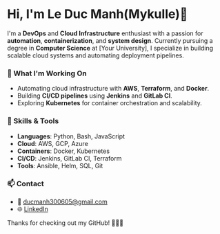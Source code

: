 # Hi, I'm Le Duc Manh(Mykulle)👋

I'm a **DevOps** and **Cloud Infrastructure** enthusiast with a passion for **automation**, **containerization**, and **system design**. Currently pursuing a degree in **Computer Science** at [Your University], I specialize in building scalable cloud systems and automating deployment pipelines.

### 🚀 What I'm Working On
- Automating cloud infrastructure with **AWS**, **Terraform**, and **Docker**.
- Building **CI/CD pipelines** using **Jenkins** and **GitLab CI**.
- Exploring **Kubernetes** for container orchestration and scalability.

### 🔧 Skills & Tools
- **Languages**: Python, Bash, JavaScript
- **Cloud**: AWS, GCP, Azure
- **Containers**: Docker, Kubernetes
- **CI/CD**: Jenkins, GitLab CI, Terraform
- **Tools**: Ansible, Helm, SQL, Git

### 📫 Contact
- 📧 [ducmanh300605@gmail.com](mailto:ducmanh300605@gmail.com)
- 🌐 [LinkedIn](linkedin.com/in/manh-le-72593027b/)

Thanks for checking out my GitHub! 👨‍💻✨


<!--
**Mykulle/Mykulle** is a ✨ _special_ ✨ repository because its `README.md` (this file) appears on your GitHub profile.

Here are some ideas to get you started:

- 🔭 I’m currently working on ...
- 🌱 I’m currently learning ...
- 👯 I’m looking to collaborate on ...
- 🤔 I’m looking for help with ...
- 💬 Ask me about ...
- 📫 How to reach me: ...
- 😄 Pronouns: ...
- ⚡ Fun fact: ...
-->
